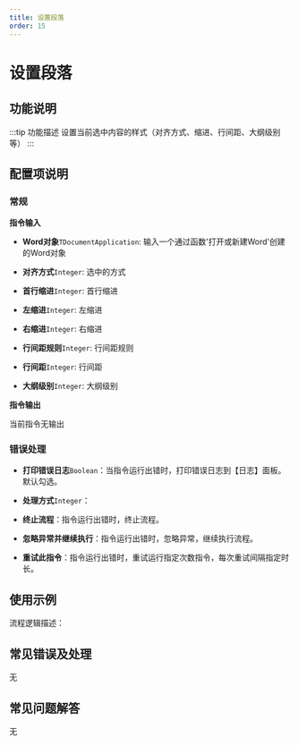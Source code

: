 ```yaml
---
title: 设置段落
order: 15
---
```


# 设置段落

## 功能说明

:::tip 功能描述
设置当前选中内容的样式（对齐方式、缩进、行间距、大纲级别等）
:::

## 配置项说明

### 常规

**指令输入**

- **Word对象**`TDocumentApplication`: 输入一个通过函数'打开或新建Word'创建的Word对象

- **对齐方式**`Integer`: 选中的方式

- **首行缩进**`Integer`: 首行缩进

- **左缩进**`Integer`: 左缩进

- **右缩进**`Integer`: 右缩进

- **行间距规则**`Integer`: 行间距规则

- **行间距**`Integer`: 行间距

- **大纲级别**`Integer`: 大纲级别


**指令输出**

当前指令无输出

### 错误处理

- **打印错误日志**`Boolean`：当指令运行出错时，打印错误日志到【日志】面板。默认勾选。

- **处理方式**`Integer`：

 - **终止流程**：指令运行出错时，终止流程。

 - **忽略异常并继续执行**：指令运行出错时，忽略异常，继续执行流程。

 - **重试此指令**：指令运行出错时，重试运行指定次数指令，每次重试间隔指定时长。

## 使用示例

流程逻辑描述：

## 常见错误及处理

无

## 常见问题解答

无

